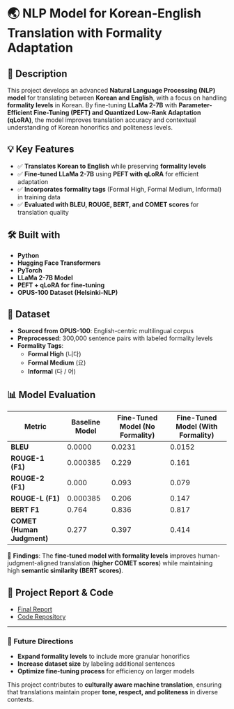 # 🌏 NLP Model for Korean-English Translation with Formality Adaptation

## 📝 Description  
This project develops an advanced **Natural Language Processing (NLP) model** for translating between **Korean and English**, with a focus on handling **formality levels** in Korean. By fine-tuning **LLaMa 2-7B** with **Parameter-Efficient Fine-Tuning (PEFT) and Quantized Low-Rank Adaptation (qLoRA)**, the model improves translation accuracy and contextual understanding of Korean honorifics and politeness levels.

## 💡 Key Features  
- ✅ **Translates Korean to English** while preserving **formality levels**  
- ✅ **Fine-tuned LLaMa 2-7B** using **PEFT with qLoRA** for efficient adaptation  
- ✅ **Incorporates formality tags** (Formal High, Formal Medium, Informal) in training data  
- ✅ **Evaluated with BLEU, ROUGE, BERT, and COMET scores** for translation quality  

## 🛠️ Built with  
- **Python**  
- **Hugging Face Transformers**  
- **PyTorch**  
- **LLaMa 2-7B Model**  
- **PEFT + qLoRA for fine-tuning**  
- **OPUS-100 Dataset (Helsinki-NLP)**  

## 📂 Dataset  
- **Sourced from OPUS-100**: English-centric multilingual corpus  
- **Preprocessed**: 300,000 sentence pairs with labeled formality levels  
- **Formality Tags**:  
  - **Formal High** (니다)  
  - **Formal Medium** (요)  
  - **Informal** (다 / 어)  

## 📊 Model Evaluation  
| Metric  | Baseline Model | Fine-Tuned Model (No Formality) | Fine-Tuned Model (With Formality) |
|---------|---------------|--------------------------------|----------------------------------|
| **BLEU** | 0.0000 | 0.0231 | 0.0152 |
| **ROUGE-1 (F1)** | 0.000385 | 0.229 | 0.161 |
| **ROUGE-2 (F1)** | 0.000 | 0.093 | 0.079 |
| **ROUGE-L (F1)** | 0.000385 | 0.206 | 0.147 |
| **BERT F1** | 0.764 | 0.836 | 0.817 |
| **COMET (Human Judgment)** | 0.277 | 0.397 | 0.414 |

📌 **Findings**: The **fine-tuned model with formality levels** improves human-judgment-aligned translation (**higher COMET scores**) while maintaining high **semantic similarity (BERT scores)**.

## 🔗 Project Report & Code  
- [Final Report](https://github.com/mcheung-cal/korean-translation-model/blob/master/Korean_Translation_Report.pdf)  
- [Code Repository](https://github.com/mcheung-cal/korean-translation-model/blob/master/Korean_Translation_Final.ipynb)  

---

### 🚀 Future Directions  
- **Expand formality levels** to include more granular honorifics  
- **Increase dataset size** by labeling additional sentences  
- **Optimize fine-tuning process** for efficiency on larger models  

This project contributes to **culturally aware machine translation**, ensuring that translations maintain proper **tone, respect, and politeness** in diverse contexts.  
